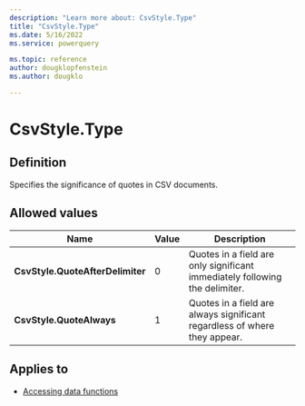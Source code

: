 ```yaml
---
description: "Learn more about: CsvStyle.Type"
title: "CsvStyle.Type"
ms.date: 5/16/2022
ms.service: powerquery

ms.topic: reference
author: dougklopfenstein
ms.author: dougklo

---
```

# CsvStyle.Type

## Definition

Specifies the significance of quotes in CSV documents.

## Allowed values

|Name|Value|Description|  
|------------|--|----------------|  
|**CsvStyle.QuoteAfterDelimiter**|0|Quotes in a field are only significant immediately following the delimiter.|
|**CsvStyle.QuoteAlways**|1|Quotes in a field are always significant regardless of where they appear.|

## Applies to

* [Accessing data functions](accessing-data-functions.md)
